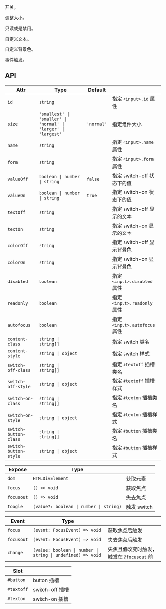 开关。

<preview src="components.switch.switch" />

调整大小。

<preview src="components.switch.switch-size" />

只读或是禁用。

<preview src="components.switch.switch-disabled" />

自定义文本。

<preview src="components.switch.switch-text" />

自定义背景色。

<preview src="components.switch.switch-color" />

事件触发。

<preview src="components.switch.switch-event" />

<preview src="components.switch.switch-expose" />

## API

| Attr | Type | Default | |
| - | - | - | - |
| `id` | `string` | | 指定 `<input>.id` 属性 |
| `size` | `'smallest' \| 'smaller' \| 'normal' \| 'larger' \| 'largest'` | `'normal'` | 指定组件大小 |
| `name` | `string` | | 指定 `<input>.name` 属性 |
| `form` | `string` | | 指定 `<input>.form` 属性 |
| `valueOff` | `boolean \| number \| string` | `false` | 指定 switch-off 状态下的值 |
| `valueOn` | `boolean \| number \| string` | `true` | 指定 switch-on 状态下的值 |
| `textOff` | `string` | | 指定 switch-off 显示的文本 |
| `textOn` | `string` | | 指定 switch-on 显示的文本 |
| `colorOff` | `string` | | 指定 switch-off 显示背景色 |
| `colorOn` | `string` | | 指定 switch-on 显示背景色 |
| `disabled` | `boolean` | | 指定 `<input>.disabled` 属性 |
| `readonly` | `boolean` | | 指定 `<input>.readonly` 属性 |
| `autofocus` | `boolean` | | 指定 `<input>.autofocus` 属性 |
| `content-class` | `string \| string[]` | | 指定 switch 类名 |
| `content-style` | `string \| object` | | 指定 switch 样式 |
| `switch-off-class` | `string \| string[]` | | 指定 `#textoff` 插槽类名 |
| `switch-off-style` | `string \| object` | | 指定 `#textoff` 插槽样式 |
| `switch-on-class` | `string \| string[]` | | 指定 `#texton` 插槽类名 |
| `switch-on-style` | `string \| object` | | 指定 `#texton` 插槽样式 |
| `switch-button-class` | `string \| string[]` | | 指定 `#button` 插槽类名 |
| `switch-button-style` | `string \| object` | | 指定 `#button` 插槽样式 |

| Expose | Type | |
| - | - | - |
| `dom` | `HTMLDivElement` | 获取元素 |
| `focus` | `() => void` | 获取焦点 |
| `focusout` | `() => void` | 失去焦点 |
| `toogle` | `(value?: boolean \| number \| string)` | 触发 switch |

| Event | Type | |
| - | - | - |
| `focus` | `(event: FocusEvent) => void` | 获取焦点后触发 |
| `focusout` | `(event: FocusEvent) => void` | 失去焦点后触发 |
| `change` | `(value: boolean \| number \| string \| undefined) => void` | 失焦且值改变时触发，触发在 `@focusout` 前 |

| Slot | |
| - | - |
| `#button` | button 插槽 |
| `#textoff` | switch-off 插槽 |
| `#texton` | switch-on 插槽 |